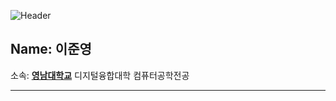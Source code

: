 ![Header](https:capsule-rander.vercal.app/api?type=waving&height=300&text=Hello%20Evereone!&color=blue)

## Name: 이준영

소속: <span blue = "color=#00ffff">[**영남대학교**](https://www.yu.ac.kr/main/index.do)</span> 디지털융합대학 컴퓨터공학전공

-----
